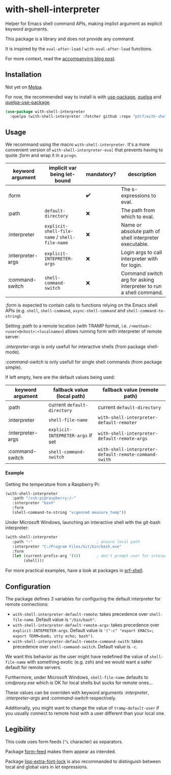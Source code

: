 # with-shell-interpreter

Helper for Emacs shell command APIs, making implict argument as explicit keyword arguments.

This package is a library and does not provide any command.

It is inspired by the `eval-after-load` / `with-eval-after-load` functions.

For more context, read the [accompanying blog post](https://www.eigenbahn.com/2020/01/19/painless-emacs-shell-commands).


## Installation

Not yet on [Melpa](https://melpa.org/).

For now, the recommended way to install is with [use-package](https://github.com/jwiegley/use-package), [quelpa](https://github.com/quelpa/quelpa) and [quelpa-use-package](https://github.com/quelpa/quelpa-use-package).

```el
(use-package with-shell-interpreter
  :quelpa (with-shell-interpreter :fetcher github :repo "p3r7/with-shell-interpreter"))
```


## Usage

We recommand using the macro `with-shell-interpreter`. It's a more convenient version of `with-shell-interpreter-eval` that prevents having to quote _:form_ and wrap it in a `progn`.

| keyword argument  | implicit var being let-bound                   | mandatory?         | description                                                       |
|-------------------|------------------------------------------------|--------------------|-------------------------------------------------------------------|
| :form             |                                                | :heavy_check_mark: | The s-expressions to eval.                                        |
| :path             | `default-directory`                            | :x:                | The path from which to eval.                                      |
| :interpreter      | `explicit-shell-file-name` / `shell-file-name` | :x:                | Name or absolute path of shell interpreter executable.            |
| :interpreter-args | `explicit-INTEPRETER-args`                     | :x:                | Login args to call interpreter with for login.                    |
| :command-switch   | `shell-command-switch`                         | :x:                | Command switch arg for asking interpreter to run a shell command. |

_:form_ is expected to contain calls to functions relying on the Emacs shell APIs (e.g. `shell`, `shell-command`, `async-shell-command` and `shell-command-to-string`).

Setting _:path_ to a remote location (with TRAMP format, i.e. `/<method>:<user>@<host>:<localname>`) allows running form with interpreter of remote server.

_:interpreter-args_ is only usefull for interactive shells (from package shell-mode).

_:command-switch_ is only usefull for single shell commands (from package simple).

If left empty, here are the default values being used:

| keyword argument  | fallback value (local path)       | fallback value (remote path)                          |
|-------------------|-----------------------------------|-------------------------------------------------------|
| :path             | current `default-directory`       | current `default-directory`                           |
| :interpreter      | `shell-file-name`                 | `with-shell-interpreter-default-remoter`              |
| :interpreter-args | `explicit-INTEPRETER-args` if set | `with-shell-interpreter-default-remote-args`          |
| :command-switch   | `shell-command-switch`            | `with-shell-interpreter-default-remote-command-swith` |


#### Example

Getting the temperature from a Raspberry Pi:

```el
(with-shell-interpreter
   :path "/ssh:pi@raspberry:/~"
   :interpreter "bash"
   :form
   (shell-command-to-string "vcgencmd measure_temp"))
```

Under Microsoft Windows, launching an interactive shell with the git-bash interpreter:

```el
(with-shell-interpreter
   :path "~"                            ; ensure local path
   :interpreter "C:/Program Files/Git/bin/bash.exe"
   :form
   (let (current-prefix-arg '(4))       ; don't prompt user for interpreter
        (shell)))
```

For more practical examples, have a look at packages in [prf-shell](https://github.com/p3r7/prf-shell).


## Configuration

The package defines 3 variables for configuring the default interpreter for remote connections:

 - `with-shell-interpreter-default-remote`: takes precedence over `shell-file-name`. Default value is `"/bin/bash"`.
 - `with-shell-interpreter-default-remote-args`: takes precedence over `explicit-INTEPRETER-args`. Default value is `'("-c" "export EMACS=; export TERM=dumb; stty echo; bash")`.
 - `with-shell-interpreter-default-remote-command-swith`: takes precedence over `shell-command-switch`. Default value is `-c`.

We want this behavior as the user might have redefined the value of `shell-file-name` with something exotic (e.g. zsh) and we would want a safer default for remote servers.

Furthermore, under Microsoft Windows, `shell-file-name` defaults to _cmdproxy.exe_ which is OK for local shells but sucks for remote ones...

These values can be overriden with keyword arguments _:interpreter_, _:interpreter-args_ and _:command-switch_ respectively.

Additionally, you might want to change the value of `tramp-default-user` if you usually connect to remote host with a user different than your local one.


## Legibility

This code uses form feeds (`^L` character) as separators.

Package [form-feed](https://github.com/wasamasa/form-feed) makes them appear as intended.

Package [lisp-extra-font-lock](https://github.com/Lindydancer/lisp-extra-font-lock) is also recommanded to distinguish between local and global vars in _let_ expressions.
